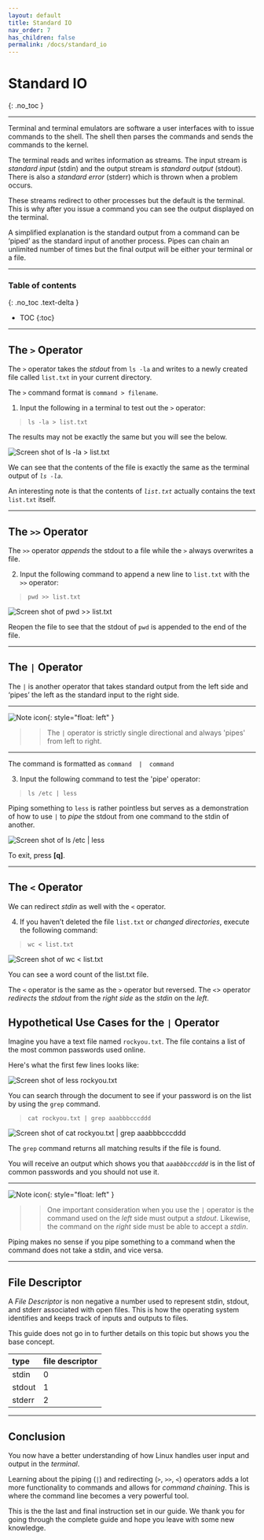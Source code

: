 ```yaml
---
layout: default
title: Standard IO
nav_order: 7
has_children: false
permalink: /docs/standard_io
---
```


# Standard IO
{: .no_toc }

---

Terminal and terminal emulators are software a user interfaces with to issue commands to the shell. The shell then parses the commands and sends the commands to the kernel.

The terminal reads and writes information as streams. The input stream is _standard input_ (stdin) and the output stream is _standard output_ (stdout). There is also a _standard error_ (stderr) which is thrown when a problem occurs.

These streams redirect to other processes but the default is the terminal. This is why after you issue a command you can see the output displayed on the terminal.

A simplified explanation is the standard output from a command can be ‘piped’ as the standard input of another process. Pipes can chain an unlimited number of times but the final output will be either your terminal or a file.

---

### Table of contents
{: .no_toc .text-delta }
* TOC
{:toc}

---

## The `>` Operator

The `>` operator takes the _stdout_ from  `ls -la`  and writes to a newly created file called `list.txt` in your current directory.

The `>` command format is `command > filename`.

1. Input the following in a terminal to test out the `>` operator:

>```
>ls -la > list.txt
>```

The results may not be exactly the same but you will see the below.

![Screen shot of ls -la > list.txt](https://github.com/dl90/linux-basics/blob/gh-pages/docs/images/standard_input/stdout_1.png?raw=true ">")

We can see that the contents of the file is exactly the same as the terminal output of *`ls -la`*.

An interesting note is that the contents of *`list.txt`* actually contains the text `list.txt` itself.

---

## The `>>` Operator

The `>>` operator _appends_ the stdout to a file while the `>` always overwrites a file.

2. Input the following command to append a new line to `list.txt` with the `>>` operator:

>```
>pwd >> list.txt
>```

![Screen shot of pwd >> list.txt](https://github.com/dl90/linux-basics/blob/gh-pages/docs/images/standard_input/stdout_2.png?raw=true ">>")

Reopen the file to see that the stdout of `pwd` is appended to the end of the file.

---

## The `|` Operator

The `|` is another operator that takes standard output from the left side and ‘pipes’ the left as the standard input to the right side.

---

![Note icon](https://github.com/dl90/linux-basics/blob/gh-pages/docs/images/icons/note.png?raw=true "Note"){: style="float: left" }
>> The  `|`  operator is strictly single directional and always 'pipes' from left to right.

---

The command is formatted as `command  |  command`

3. Input the following command to test the 'pipe' operator:

>```
>ls /etc | less
>```

Piping something to `less` is rather pointless but serves as a demonstration of how to use `|` to _pipe_ the stdout from one command to the stdin of another.

![Screen shot of ls /etc `|` less](https://github.com/dl90/linux-basics/blob/gh-pages/docs/images/standard_input/stdout_3.png?raw=true "`|`")

To exit, press **[q]**.

---

## The `<` Operator

We can redirect _stdin_ as well with the `<` operator.

4. If you haven’t deleted the file `list.txt` or _changed directories_, execute the following command:

>```
>wc < list.txt
>```

![Screen shot of wc < list.txt](https://github.com/dl90/linux-basics/blob/gh-pages/docs/images/standard_input/stdin_1.png?raw=true "<")

You can see a word count of the list.txt file.

The  `<`  operator is the same as the  `>`  operator but reversed.
The `<`> operator _redirects_ the _stdout_ from the _right side_ as the _stdin_ on the _left_.

## Hypothetical Use Cases for the `|` Operator

Imagine you have a text file named `rockyou.txt`. The file contains a list of the most common passwords used online.

Here's what the first few lines looks like:

![Screen shot of less rockyou.txt](https://github.com/dl90/linux-basics/blob/gh-pages/docs/images/standard_input/stdin_2.png?raw=true "rockyou.txt")

You can search through the document to see if your password is on the list by using the `grep` command.

>```
>cat rockyou.txt | grep aaabbbcccddd
>```

![Screen shot of cat rockyou.txt `|` grep aaabbbcccddd](https://github.com/dl90/linux-basics/blob/gh-pages/docs/images/standard_input/stdin_3.png?raw=true "`|`")

The `grep` command returns all matching results if the file is found.

You will receive an output which shows you that *`aaabbbcccddd`* is in the list of common passwords and you should not use it.

---

![Note icon](https://github.com/dl90/linux-basics/blob/gh-pages/docs/images/icons/note.png?raw=true "Note"){: style="float: left" }
>> One important consideration when you use the `|` operator is the command used on the _left_ side must output a _stdout_. Likewise, the command on the _right_ side must be able to accept a _stdin_.

Piping makes no sense if you pipe something to a command when the command does not take a stdin, and vice versa.

---

## File Descriptor

A _File Descriptor_ is non negative a number used to represent stdin, stdout, and stderr associated with open files. This is how the operating system identifies and keeps track of inputs and outputs to files.

This guide does not go in to further details on this topic but shows you the base concept.

| type   | file descriptor |
| :----- | :-------------- |
| stdin  | 0               |
| stdout | 1               |
| stderr | 2               |

---

## Conclusion

You now have a better understanding of how Linux handles user input and output in the _terminal_.

Learning about the piping (*`|`*) and redirecting (*`>`*, *`>>`*, *`<`*) operators adds a lot more functionality to commands and allows for _command chaining_. This is where the command line becomes a very powerful tool.

This is the the last and final instruction set in our guide. We thank you for going through the complete guide and hope you leave with some new knowledge.
